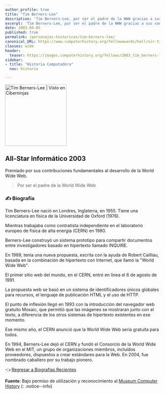 ```yaml
---
author_profile: true
title: "Tim Berners-Lee"
description: 'Tim Berners-Lee, por ser el padre de la WWW gracias a sus contribuciones en su desarrollo.'
excerpt: 'Tim Berners-Lee, por ser el padre de la WWW gracias a sus contribuciones en su desarrollo.'
date: 2003-04-05
published: true
permalink: /personajes-historicos/tim-berners-lee/
canonical_URL: https://www.computerhistory.org/fellowawards/hall/sir-tim-berners-lee/
classes: wide
header:
  teaser: https://images.computerhistory.org/fellows/2003_tim_berners-lee.jpg
sidebar:
- title: "Historia Computadora"
  nav: historia

---
```


<img src="https://images.computerhistory.org/fellows/2003_tim_berners-lee.jpg" width="200px" high="250px" alt="Tim Berners-Lee | Visto en Ciberninjas" title="Tim Berners-Lee | Visto en Ciberninjas" />

## All-Star Informático 2003

Premiado por sus contribuciones fundamentales al desarrollo de la World Wide Web.

> Por ser el padre de la World Wide Web

### ✍ Biografía

Tim Berners-Lee nació en Londres, Inglaterra, en 1955. Tiene una licenciatura en física de la Universidad de Oxford (1976).

Mientras trabajaba como contratista independiente en el laboratorio europeo de física de alta energía (CERN) en 1980.

Berners-Lee construyó un sistema prototipo para compartir documentos entre investigadores basado en hipertexto llamado INQUIRE.

En 1989, tenía una nueva propuesta, escrita con la ayuda de Robert Cailliau, basada en la combinación de hipertexto con Internet, que llamó la "World Wide Web".

El primer sitio web del mundo, en el CERN, entró en línea el 6 de agosto de 1991.

La propuesta web se basó en un sistema de identificadores únicos globales para recursos, el lenguaje de publicación HTML y el uso de HTTP.

El punto de inflexión llegó en 1993 con la introducción del navegador web gratuito Mosaic, que permitió que las imágenes se mostraran junto con el texto, a diferencia de los otros sistemas de hipertexto existentes en ese momento.

Ese mismo año, el CERN anunció que la World Wide Web sería gratuita para todos.

En 1994, Berners-Lee dejó el CERN y fundó el Consorcio de la World Wide Web en el MIT, un grupo de organizaciones miembros, incluidos proveedores, dispuestos a crear estándares para la Web. En 2004, fue nombrado caballero por su trabajo pionero.

👈 [Regresar a Biografías Recientes](/personajes-historicos/#-biografías-agregadas-más-recientes-)

**Fuente**: Bajo permiso de utilización y reconocimiento al [Museum Computer History](https://www.computerhistory.org/ "Página web el Museo de la Historia de las Computadoras") 
{: .notice--info}